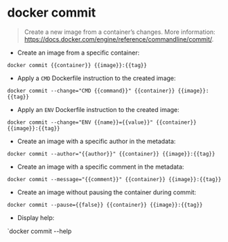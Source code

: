 # docker commit

> Create a new image from a container’s changes.
> More information: <https://docs.docker.com/engine/reference/commandline/commit/>.

- Create an image from a specific container:

`docker commit {{container}} {{image}}:{{tag}}`

- Apply a `CMD` Dockerfile instruction to the created image:

`docker commit --change="CMD {{command}}" {{container}} {{image}}:{{tag}}`

- Apply an `ENV` Dockerfile instruction to the created image:

`docker commit --change="ENV {{name}}={{value}}" {{container}} {{image}}:{{tag}}`

- Create an image with a specific author in the metadata:

`docker commit --author="{{author}}" {{container}} {{image}}:{{tag}}`

- Create an image with a specific comment in the metadata:

`docker commit --message="{{comment}}" {{container}} {{image}}:{{tag}}`

- Create an image without pausing the container during commit:

`docker commit --pause={{false}} {{container}} {{image}}:{{tag}}`

- Display help:

`docker commit --help
